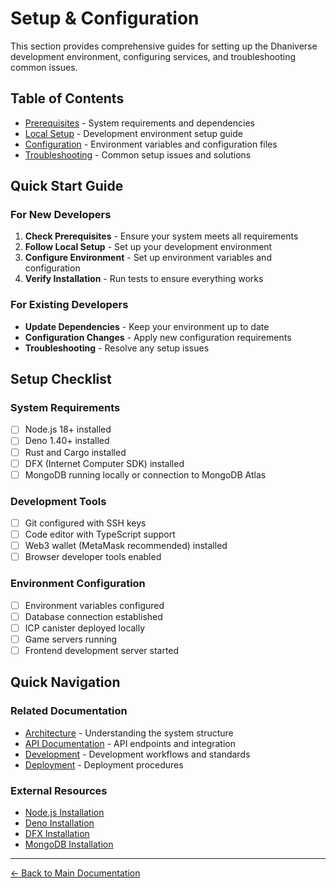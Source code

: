 # Setup & Configuration

This section provides comprehensive guides for setting up the Dhaniverse development environment, configuring services, and troubleshooting common issues.

## Table of Contents

- [Prerequisites](./prerequisites.md) - System requirements and dependencies
- [Local Setup](./local-setup.md) - Development environment setup guide
- [Configuration](./configuration.md) - Environment variables and configuration files
- [Troubleshooting](./troubleshooting.md) - Common setup issues and solutions

## Quick Start Guide

### For New Developers
1. **Check Prerequisites** - Ensure your system meets all requirements
2. **Follow Local Setup** - Set up your development environment
3. **Configure Environment** - Set up environment variables and configuration
4. **Verify Installation** - Run tests to ensure everything works

### For Existing Developers
- **Update Dependencies** - Keep your environment up to date
- **Configuration Changes** - Apply new configuration requirements
- **Troubleshooting** - Resolve any setup issues

## Setup Checklist

### System Requirements
- [ ] Node.js 18+ installed
- [ ] Deno 1.40+ installed  
- [ ] Rust and Cargo installed
- [ ] DFX (Internet Computer SDK) installed
- [ ] MongoDB running locally or connection to MongoDB Atlas

### Development Tools
- [ ] Git configured with SSH keys
- [ ] Code editor with TypeScript support
- [ ] Web3 wallet (MetaMask recommended) installed
- [ ] Browser developer tools enabled

### Environment Configuration
- [ ] Environment variables configured
- [ ] Database connection established
- [ ] ICP canister deployed locally
- [ ] Game servers running
- [ ] Frontend development server started

## Quick Navigation

### Related Documentation
- [Architecture](../architecture/) - Understanding the system structure
- [API Documentation](../api/) - API endpoints and integration
- [Development](../development/) - Development workflows and standards
- [Deployment](../deployment/) - Deployment procedures

### External Resources
- [Node.js Installation](https://nodejs.org/en/download/)
- [Deno Installation](https://deno.land/manual/getting_started/installation)
- [DFX Installation](https://internetcomputer.org/docs/current/developer-docs/setup/install/)
- [MongoDB Installation](https://docs.mongodb.com/manual/installation/)

---

[← Back to Main Documentation](../README.md)
